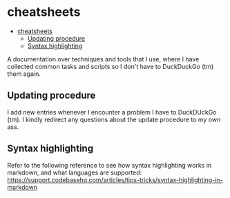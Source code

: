 # cheatsheets
<!--ts-->
* [cheatsheets](README.md#cheatsheets)
   * [Updating procedure](README.md#updating-procedure)
   * [Syntax highlighting](README.md#syntax-highlighting)

<!-- Added by: runner, at: Tue Sep 28 09:12:40 UTC 2021 -->

<!--te-->

A documentation over techniques and tools that I use, where I have collected common tasks and scripts so I don't have to DuckDuckGo (tm) them again.

## Updating procedure

I add new entries whenever I encounter a problem I have to DuckDUckGo (tm). I kindly redirect any questions about the update procedure to my own ass.

## Syntax highlighting

Refer to the following reference to see how syntax highlighting works in markdown, and what languages are supported: https://support.codebasehq.com/articles/tips-tricks/syntax-highlighting-in-markdown
